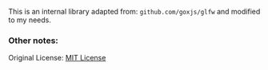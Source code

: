 This is an internal library adapted from: `github.com/goxjs/glfw` and modified to my needs.

### Other notes:

Original License: [MIT License](https://opensource.org/licenses/mit-license.php)
